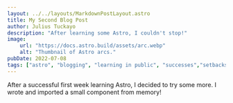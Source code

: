 ```yaml
---
layout: ../../layouts/MarkdownPostLayout.astro
title: My Second Blog Post
author: Julius Tuckayo
description: "After learning some Astro, I couldn't stop!"
image:
    url: "https://docs.astro.build/assets/arc.webp"
    alt: "Thumbnail of Astro arcs."
pubDate: 2022-07-08
tags: ["astro", "blogging", "learning in public", "successes","setbacks"]
---
```

After a successful first week learning Astro, I decided to try some more. I wrote and imported a small component from memory!